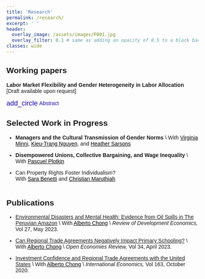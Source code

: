 ```yaml
---
title: 'Research'
permalink: /research/
excerpt: ' '
header:
  overlay_image: /assets/images/P001.jpg
  overlay_filter: 0.1 # same as adding an opacity of 0.5 to a black background
classes: wide
---
```


<head>
  <link href="https://fonts.googleapis.com/icon?family=Material+Icons" rel="stylesheet">
  <style>
    body {
      font-family: Arial, sans-serif;
    }

    .paper-entry {
      margin-bottom: 25px;
    }

    .button-group {
      display: flex;
      gap: 10px;
      margin: 5px 0 10px 0;
    }

    .link-button {
      background: none;
      border: none;
      padding: 0;
      font-size: 14px;
      display: inline-flex;
      align-items: center;
      cursor: pointer;
      text-decoration: none;
      color: #1a0dab; /* hyperlink blue */
    }

    .link-button:hover {
      text-decoration: underline;
    }

    .blue-icon {
      color: #1a0dab;
      font-size: 18px;
      margin-right: 4px;
    }

    .abstract-text {
      margin-top: 5px;
      margin-left: 24px;
      max-width: 800px;
      text-align: justify;
    }

    summary {
      list-style: none;
    }

    summary::-webkit-details-marker {
      display: none;
    }

    details[open] summary .material-icon--show {
      display: none;
    }

    details:not([open]) summary .material-icon--hide {
      display: none;
    }

    .material-icon {
      font-family: 'Material Icons';
    }
  </style>
</head>

<script>
  function toggleAbstract(id, button) {
    const abs = document.getElementById(id);
    const icon = button.querySelector('.material-icons');

    const isVisible = abs.style.display === "block";
    abs.style.display = isVisible ? "none" : "block";
    icon.textContent = isVisible ? "add_circle" : "do_not_disturb_on";
  }
</script>

## Working papers

<div class="paper-entry">
  <p><b>Labor Market Flexibility and Gender Heterogeneity in Labor Allocation</b><br>
  [Draft available upon request]</p>

  <!-- Abstract Button Only -->
  <details>
    <summary class="link-button">
      <span class="material-icon blue-icon material-icon--show">add_circle</span>
      <span class="material-icon blue-icon material-icon--hide">do_not_disturb_on</span>
      <span>Abstract</span>
    </summary>
    <div class="abstract-text">
      <b>Abstract.</b> Does greater flexibility create job opportunities and improve labor allocation? This paper examines how firms and workers respond to a labor market flexibility shock in a setting characterized by high regulation costs. Focusing on the Brazilian labor market, I leverage linked formal employer-employee data to analyze the impacts of the 2017 Labor Reform, a policy that removed constraints on flexible work schedules. I show that this policy change led to an increase in job opportunities and employment, especially in part-time positions. Notably, women experienced greater employment gains. At the state level, I observe that while the reform did not significantly impact unemployment rates, it contributed to reduce informality, which accounted for 40% of the workforce in 2016. Gender-specific analysis indicates that this effect is primarily driven by women transitioning from informal to formal employment within the private sector in the short run, followed by both women and men in the state-level economy in the medium run. These findings underscore the interaction between labor market flexibility and gender disparities, underscoring the potential of such reforms to reconfigure employment allocation. The case of the Brazilian reform offers a more nuanced perspective when informality is considered.
    </div>
  </details>
</div>


## Selected Work in Progress
* **Managers and the Cultural Transmission of Gender Norms**  \\
  With <a href="https://virginiaminni.github.io/" style="color: black; text-decoration: underline;">Virginia Minni</a>, <a href="https://sites.google.com/view/kieutrangnguyen/home" style="color: black; text-decoration: underline;">Kieu-Trang Nguyen</a>, and <a href="https://sites.google.com/view/sarsons/home" style="color: black; text-decoration: underline;">Heather Sarsons</a> 

* **Disempowered Unions, Collective Bargaining, and Wage Inequality** \\
  With <a href="https://pascuel.github.io/" style="color: black; text-decoration: underline;">Pascuel Plotkin</a> 

* <details>
    <summary><p><a>Can Property Rights Foster Individualism?</a><br>
    With <a href="https://economics.ubc.ca/profile/sara-benetti/" style="color: black; text-decoration: underline;">Sara Benetti</a> and <a href="https://christian-maruthiah.com/" style="color: black; text-decoration: underline;">Christian Maruthiah</a>
    </p>
    </summary>
      <p align="justify"><b>Abstract.-</b> Individualism has been shown to have important economic, social and political consequences. This project examines whether individualism can be fostered by government policy, the degree to which it persists across generations, and its long-run implications for local economic development. We study these questions in the context of an ambitious land allotment programme targeting Native Americans in the early-20th century, using a range of historical and contemporary data sources. At the individual-level, we examine the effects of allotment on naming practices, intermarriage, participation in Native American civil rights associations, and location choice among descendants up to 100 years later. In order to document the long-term political and social consequences of allotment at the reservation-level, we construct new datasets on public goods provision, the occurence of and issues raised in local public meetings, and the content of modern tribal constitutions.	
      </p>
  </details> 
 
## Publications

* [Environmental Disasters and Mental Health: Evidence from Oil Spills in The Peruvian Amazon](https://doi.org/10.1111/rode.12955) \\
  With <a href="https://aysps.gsu.edu/profile/alberto-chong/" style="color: black; text-decoration: underline;">Alberto Chong</a> \\
  _Review of Development Economics,_
  Vol 27, May 2023. 

* [Can Regional Trade Agreements Negatively Impact Primary Schooling?](https://doi.org/10.1007/s11079-022-09674-6) \\
  With <a href="https://aysps.gsu.edu/profile/alberto-chong/" style="color: black; text-decoration: underline;">Alberto Chong</a> \\
  _Open Economies Review,_
  Vol 34, April 2023. 

* [Investment Confidence and Regional Trade Agreements with the United States](https://doi.org/10.1016/j.inteco.2020.05.001) \\
  With <a href="https://aysps.gsu.edu/profile/alberto-chong/" style="color: black; text-decoration: underline;">Alberto Chong</a> \\
  _International Economics,_
  Vol 163, October 2020. 